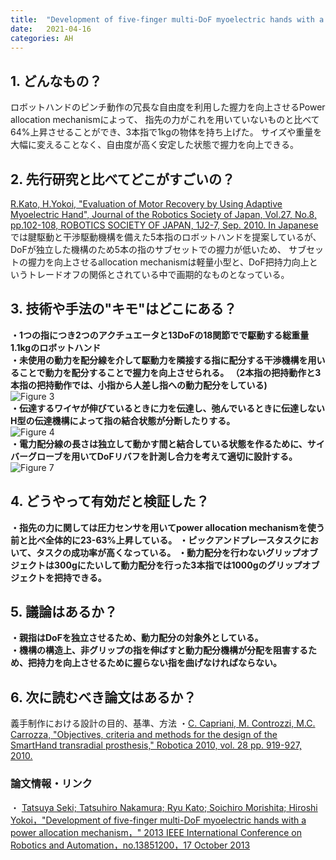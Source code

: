 ```yaml
---
title:  "Development of five-finger multi-DoF myoelectric hands with a power allocation mechanism"
date:   2021-04-16
categories: AH
---
```


## 1. どんなもの？
ロボットハンドのピンチ動作の冗長な自由度を利用した握力を向上させるPower allocation mechanismによって、
指先の力がこれを用いていないものと比べて64%上昇させることができ、3本指で1kgの物体を持ち上げた。
サイズや重量を大幅に変えることなく、自由度が高く安定した状態で握力を向上できる。

## 2. 先行研究と比べてどこがすごいの？
[R.Kato, H.Yokoi, "Evaluation of Motor Recovery by Using Adaptive Myoelectric Hand", Journal of the Robotics Society of Japan, Vol.27, No.8, pp.102-108, ROBOTICS SOCIETY OF JAPAN, 1J2-7, Sep. 2010. In Japanese](https://www.researchgate.net/publication/272574108_Evaluation_of_Motor_Recovery_by_Using_Adaptive_Myoelectric_Hand)  
 では腱駆動と干渉駆動機構を備えた5本指のロボットハンドを提案しているが、DoFが独立した機構のため5本の指のサブセットでの握力が低いため、
サブセットの握力を向上させるallocation mechanismは軽量小型と、DoF把持力向上というトレードオフの関係とされている中で画期的なものとなっている。

## 3. 技術や手法の"キモ"はどこにある？

**・1つの指につき2つのアクチュエータと13DoFの18関節でで駆動する総重量1.1kgのロボットハンド**   
**・未使用の動力を配分線を介して駆動力を隣接する指に配分する干渉機構を用いることで動力を配分することで握力を向上させられる。
（2本指の把持動作と3本指の把持動作では、小指から人差し指への動力配分をしている)**  
 ![Figure 3](https://github.com/takutosoeda/paper-survey/blob/main/img/Development%20of%20five-finger%20multi-DoF%20myoelectric%20hands%20with%20a%20power%20allocation%20mechanism/figure3.gif?raw=true)   
**・伝達するワイヤが伸びているときに力を伝達し、弛んでいるときに伝達しないH型の伝達機構によって指の結合状態が分断したりする。**  
 ![Figure 4](https://github.com/takutosoeda/paper-survey/blob/main/img/Development%20of%20five-finger%20multi-DoF%20myoelectric%20hands%20with%20a%20power%20allocation%20mechanism/figure4.gif?raw=true)  
**・電力配分線の長さは独立して動かす間と結合している状態を作るために、サイバーグローブを用いてDoFリバフを計測し合力を考えて適切に設計する。**  
 ![Figure 7](https://github.com/takutosoeda/paper-survey/blob/main/img/Development%20of%20five-finger%20multi-DoF%20myoelectric%20hands%20with%20a%20power%20allocation%20mechanism/figure7.gif?raw=true)   
  
## 4. どうやって有効だと検証した？
**・指先の力に関しては圧力センサを用いてpower allocation mechanismを使う前と比べ全体的に23-63%上昇している。**
**・ピックアンドプレースタスクにおいて、タスクの成功率が高くなっている。**
**・動力配分を行わないグリップオブジェクトは300gにたいして動力配分を行った3本指では1000gのグリップオブジェクトを把持できる。**

## 5. 議論はあるか？
**・親指はDoFを独立させるため、動力配分の対象外としている。**  
**・機構の構造上、非グリップの指を伸ばすと動力配分機構が分配を阻害するため、把持力を向上させるために握らない指を曲げなければならない。**  

## 6. 次に読むべき論文はあるか？

義手制作における設計の目的、基準、方法
・[C. Capriani, M. Controzzi, M.C. Carrozza, "Objectives, criteria and methods for the design of the SmartHand transradial prosthesis," Robotica 2010, vol. 28 pp. 919-927, 2010.](https://www.cambridge.org/core/journals/robotica/article/objectives-criteria-and-methods-for-the-design-of-the-smarthand-transradial-prosthesis/5FE55ACFEE3849366685EBB8610558C6)

### 論文情報・リンク

・ [Tatsuya Seki; Tatsuhiro Nakamura; Ryu Kato; Soichiro Morishita; Hiroshi Yokoi，"Development of five-finger multi-DoF myoelectric hands with a power allocation mechanism，" 2013 IEEE International Conference on Robotics and Automation，no.13851200，17 October 2013](https://ieeexplore.ieee.org/document/6630852)
